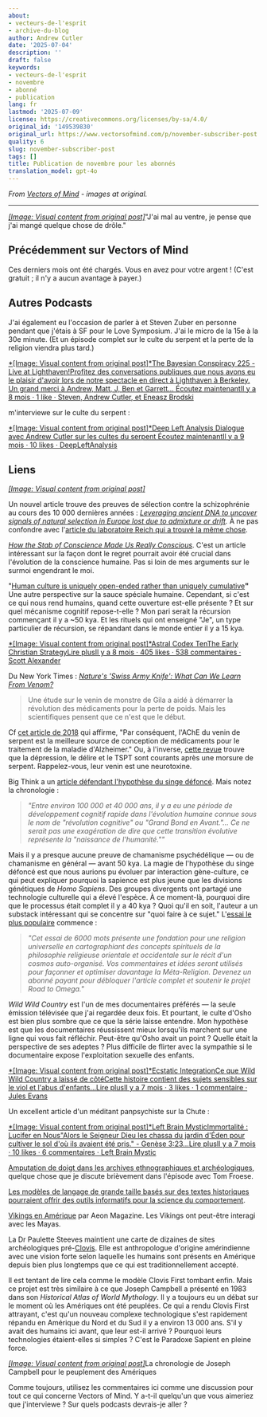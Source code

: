 ```yaml
---
about:
- vecteurs-de-l'esprit
- archive-du-blog
author: Andrew Cutler
date: '2025-07-04'
description: ''
draft: false
keywords:
- vecteurs-de-l'esprit
- novembre
- abonné
- publication
lang: fr
lastmod: '2025-07-09'
license: https://creativecommons.org/licenses/by-sa/4.0/
original_id: '149539830'
original_url: https://www.vectorsofmind.com/p/november-subscriber-post
quality: 6
slug: november-subscriber-post
tags: []
title: Publication de novembre pour les abonnés
translation_model: gpt-4o
---
```


*From [Vectors of Mind](https://www.vectorsofmind.com/p/november-subscriber-post) - images at original.*

---

[*[Image: Visual content from original post]*](https://substackcdn.com/image/fetch/$s_!bIyb!,f_auto,q_auto:good,fl_progressive:steep/https%3A%2F%2Fsubstack-post-media.s3.amazonaws.com%2Fpublic%2Fimages%2F2593f454-5833-42f1-90da-7de503a4ce14_626x621.png)"J'ai mal au ventre, je pense que j'ai mangé quelque chose de drôle."

## Précédemment sur Vectors of Mind

Ces derniers mois ont été chargés. Vous en avez pour votre argent ! (C'est gratuit ; il n'y a aucun avantage à payer.)

## Autres Podcasts

J'ai également eu l'occasion de parler à et Steven Zuber en personne pendant que j'étais à SF pour le Love Symposium. J'ai le micro de la 15e à la 30e minute. (Et un épisode complet sur le culte du serpent et la perte de la religion viendra plus tard.)

[*[Image: Visual content from original post]*The Bayesian Conspiracy 225 - Live at Lighthaven!Profitez des conversations publiques que nous avons eu le plaisir d'avoir lors de notre spectacle en direct à Lighthaven à Berkeley. Un grand merci à Andrew, Matt, J, Ben et Garrett… Écoutez maintenantIl y a 8 mois · 1 like · Steven, Andrew Cutler, et Eneasz Brodski](https://thebayesianconspiracy.substack.com/p/225-live-at-lighthaven)

m'interviewe sur le culte du serpent :

[*[Image: Visual content from original post]*Deep Left Analysis Dialogue avec Andrew Cutler sur les cultes du serpent Écoutez maintenantIl y a 9 mois · 10 likes · DeepLeftAnalysis](https://deepleft.substack.com/p/dialogue-with-andrew-cutler-on-snake)

## Liens

[*[Image: Visual content from original post]*](https://substackcdn.com/image/fetch/$s_!95Qh!,f_auto,q_auto:good,fl_progressive:steep/https%3A%2F%2Fsubstack-post-media.s3.amazonaws.com%2Fpublic%2Fimages%2F95174c6a-d1fa-43d9-9f5d-dd0b08a38e1d_1344x896.png)

Un nouvel article trouve des preuves de sélection contre la schizophrénie au cours des 10 000 dernières années : _[Leveraging ancient DNA to uncover signals of natural selection in Europe lost due to admixture or drift](https://www.nature.com/articles/s41467-024-53852-8)._ À ne pas confondre avec l'[article du laboratoire Reich qui a trouvé la même chose](https://www.vectorsofmind.com/i/148733976/new-findings-on-human-adaptation).

_[How the Stab of Conscience Made Us Really Conscious](https://www.blogs.uni-mainz.de/fb05philosophie/files/2013/04/Frith_Metzinger_Regret_2016_penultimate.pdf)_. C'est un article intéressant sur la façon dont le regret pourrait avoir été crucial dans l'évolution de la conscience humaine. Pas si loin de mes arguments sur le surmoi engendrant le moi.

"[Human culture is uniquely open-ended rather than uniquely cumulative](https://www.nature.com/articles/s41562-024-02035-y)**"** Une autre perspective sur la sauce spéciale humaine. Cependant, si c'est ce qui nous rend humains, quand cette ouverture est-elle présente ? Et sur quel mécanisme cognitif repose-t-elle ? Mon pari serait la récursion commençant il y a ~50 kya. Et les rituels qui ont enseigné "Je", un type particulier de récursion, se répandant dans le monde entier il y a 15 kya.

[*[Image: Visual content from original post]*Astral Codex TenThe Early Christian StrategyLire plusIl y a 8 mois · 405 likes · 538 commentaires · Scott Alexander](https://www.astralcodexten.com/p/the-early-christian-strategy)

Du New York Times : _[Nature's 'Swiss Army Knife': What Can We Learn From Venom?](https://www.nytimes.com/2024/11/13/magazine/venom-animals-drugs-ozempic.html)_

> Une étude sur le venin de monstre de Gila a aidé à démarrer la révolution des médicaments pour la perte de poids. Mais les scientifiques pensent que ce n'est que le début.

Cf [cet article de 2018](https://pmc.ncbi.nlm.nih.gov/articles/PMC6118079/#:~:text=Therefore%2C%20snake%20venom%20AChE%20is,to%20the%20synapses%20\(18\).) qui affirme, "Par conséquent, l'AChE du venin de serpent est la meilleure source de conception de médicaments pour le traitement de la maladie d'Alzheimer." Ou, à l'inverse, [cette revue](https://pmc.ncbi.nlm.nih.gov/articles/PMC7705584/) trouve que la dépression, le délire et le TSPT sont courants après une morsure de serpent. Rappelez-vous, leur venin est une neurotoxine.

Big Think a un [article défendant l'hypothèse du singe défoncé](https://bigthink.com/the-past/a-new-spin-on-the-stoned-ape-hypothesis/). Mais notez la chronologie :

> _"Entre environ 100 000 et 40 000 ans, il y a eu une période de développement cognitif rapide dans l'évolution humaine connue sous le nom de "révolution cognitive" ou "Grand Bond en Avant."… Ce ne serait pas une exagération de dire que cette transition évolutive représente la "naissance de l'humanité.""_

Mais il y a presque aucune preuve de chamanisme psychédélique — ou de chamanisme en général — avant 50 kya. La magie de l'hypothèse du singe défoncé est que nous aurions pu évoluer par interaction gène-culture, ce qui peut expliquer pourquoi la sapience est plus jeune que les divisions génétiques de _Homo Sapiens_. Des groupes divergents ont partagé une technologie culturelle qui a élevé l'espèce. À ce moment-là, pourquoi dire que le processus était complet il y a 40 kya ? Quoi qu'il en soit, l'auteur a un substack intéressant qui se concentre sur "quoi faire à ce sujet." L'[essai le plus populaire](https://roadtoomega.substack.com/p/constructing-the-meta-religion-mapping) commence :

> _"Cet essai de 6000 mots présente une fondation pour une religion universelle en cartographiant des concepts spirituels de la philosophie religieuse orientale et occidentale sur le récit d'un cosmos auto-organisé. Vos commentaires et idées seront utilisés pour façonner et optimiser davantage la Méta-Religion. Devenez un abonné payant pour débloquer l'article complet et soutenir le projet Road to Omega."_

_Wild Wild Country_ est l'un de mes documentaires préférés — la seule émission télévisée que j'ai regardée deux fois. Et pourtant, le culte d'Osho est bien plus sombre que ce que la série laisse entendre. Mon hypothèse est que les documentaires réussissent mieux lorsqu'ils marchent sur une ligne qui vous fait réfléchir. Peut-être qu'Osho avait un point ? Quelle était la perspective de ses adeptes ? Plus difficile de flirter avec la sympathie si le documentaire expose l'exploitation sexuelle des enfants.

[*[Image: Visual content from original post]*Ecstatic IntegrationCe que Wild Wild Country a laissé de côtéCette histoire contient des sujets sensibles sur le viol et l'abus d'enfants…Lire plusIl y a 7 mois · 3 likes · 1 commentaire · Jules Evans](https://www.ecstaticintegration.org/p/what-wild-wild-country-left-out)

Un excellent article d'un méditant panpsychiste sur la Chute :

[*[Image: Visual content from original post]*Left Brain MysticImmortalité : Lucifer en Nous"Alors le Seigneur Dieu les chassa du jardin d'Éden pour cultiver le sol d'où ils avaient été pris." - Genèse 3:23…Lire plusIl y a 7 mois · 10 likes · 6 commentaires · Left Brain Mystic](https://leftbrainmystic.substack.com/p/immortality-lucifer-within-us)

[Amputation de doigt dans les archives ethnographiques et archéologiques](https://academic.oup.com/edited-volume/54436/chapter-abstract/481659639?redirectedFrom=fulltext&login=false), quelque chose que je discute brièvement dans l'épisode avec Tom Froese.

[Les modèles de langage de grande taille basés sur des textes historiques pourraient offrir des outils informatifs pour la science du comportement](https://www.pnas.org/doi/10.1073/pnas.2407639121#bibliography).

[Vikings en Amérique](https://aeon.co/essays/did-indigenous-americans-and-vikings-trade-in-the-year-1000) par Aeon Magazine. Les Vikings ont peut-être interagi avec les Mayas.

La Dr Paulette Steeves maintient une carte de dizaines de sites archéologiques pré-[Clovis](https://en.wikipedia.org/wiki/Clovis_culture). Elle est anthropologue d'origine amérindienne avec une vision forte selon laquelle les humains sont présents en Amérique depuis bien plus longtemps que ce qui est traditionnellement accepté.

Il est tentant de lire cela comme le modèle Clovis First tombant enfin. Mais ce projet est très similaire à ce que Joseph Campbell a présenté en 1983 dans son _Historical Atlas of World Mythology_. Il y a toujours eu un débat sur le moment où les Amériques ont été peuplées. Ce qui a rendu Clovis First attrayant, c'est qu'un nouveau complexe technologique s'est rapidement répandu en Amérique du Nord et du Sud il y a environ 13 000 ans. S'il y avait des humains ici avant, que leur est-il arrivé ? Pourquoi leurs technologies étaient-elles si simples ? C'est le Paradoxe Sapient en pleine force.

[*[Image: Visual content from original post]*](https://substackcdn.com/image/fetch/$s_!bElE!,f_auto,q_auto:good,fl_progressive:steep/https%3A%2F%2Fsubstack-post-media.s3.amazonaws.com%2Fpublic%2Fimages%2Fc2b7320b-ee1c-447b-bed8-513fa7c80299_936x1122.png)La chronologie de Joseph Campbell pour le peuplement des Amériques

Comme toujours, utilisez les commentaires ici comme une discussion pour tout ce qui concerne Vectors of Mind. Y a-t-il quelqu'un que vous aimeriez que j'interviewe ? Sur quels podcasts devrais-je aller ?